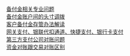 [备付金相关专业问题](https://www.zhihu.com/question/31952947/answer/54044435)<br>
[备付金账户间的头寸调拨](https://www.zhihu.com/question/34352468)<br>
[客户备付金存管办法解读](http://wenku.baidu.com/view/5d03e3c7d15abe23482f4da7.html)<br>
[网关支付、银联代扣通道、快捷支付、银行卡支付](https://www.zhihu.com/question/27445035)<br>
[第三方支付公司对账问题](https://www.zhihu.com/question/37598517)<br>
[资金对账跟交易对账区别](https://www.zhihu.com/question/36947915/answer/69731367)<br>
